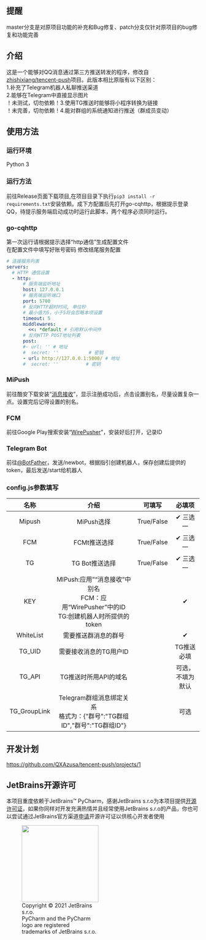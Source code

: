 ## 提醒
master分支是对原项目功能的补充和Bug修复、patch分支仅针对原项目的bug修复和功能完善
## 介绍
这是一个能够对QQ消息通过第三方推送转发的程序，修改自<a href="https://github.com/zhishixiang/tencent-push">zhishixiang/tencent-push</a>项目。此版本相比原版有以下区别：  
1.补充了Telegram机器人私聊推送渠道<br>
2.能够在Telegram中直接显示图片<br>
！未测试，切勿依赖！3.使用TG推送时能够将小程序转换为链接<br>
！未完善，切勿依赖！4.能对群组的系统通知进行推送（群成员变动）<br>
## 使用方法
### 运行环境
Python 3
### 运行方法
前往Release页面下载项目,在项目目录下执行`pip3 install -r requirements.txt`安装依赖。成下方配置后先打开go-cqhttp，根据提示登录QQ，待提示服务端启动成功时运行此脚本，两个程序必须同时运行。
### go-cqhttp
第一次运行请根据提示选择“http通信”生成配置文件<br>
在配置文件中填写好账号密码 修改结尾服务配置
```yaml
# 连接服务列表
servers:
  # HTTP 通信设置
  - http:
      # 服务端监听地址
      host: 127.0.0.1
      # 服务端监听端口
      port: 5700
      # 反向HTTP超时时间, 单位秒
      # 最小值为5，小于5将会忽略本项设置
      timeout: 5
      middlewares:
        <<: *default # 引用默认中间件
      # 反向HTTP POST地址列表
      post:
      #- url: '' # 地址
      #  secret: ''           # 密钥
      - url: http://127.0.0.1:5000/ # 地址
      #  secret: ''          # 密钥
```
### MiPush
前往酷安下载安装“<a href="https://www.coolapk.com/apk/top.tdtt.news">消息接收</a>”，显示注册成功后，点击设置别名，尽量设置复杂一点。设置完后记得设置的别名。
### FCM
前往Google Play搜索安装“<a href="https://play.google.com/store/apps/details?id=com.mrivan.wirepusher">WirePusher</a>”，安装好后打开，记录ID
### Telegram Bot
前往<a href="https://t.me/BotFather">@BotFather</a>，发送/newbot，根据指引创建机器人，保存创建后提供的token，最后发送/start给机器人
### config.js参数填写
|    名称     |                                  介绍                                   |    可填写     |   必填项    |
|:---------:|:---------------------------------------------------------------------:|:----------:|:--------:|
|  Mipush   |                               MiPush选择                                | True/False |   ✔ 三选一   |
|    FCM    |                               FCMt推送选择                                | True/False |    ✔ 三选一     |
|    TG     |                              TG Bot推送选择                               | True/False |    ✔ 三选一     |
|    KEY    | MIPush:应用”“消息接收”中别名<br/>FCM：应用“WirePusher”中的ID<br/>TG:创建机器人时所提供的token |         |    ✔     |
| WhiteList |                              需要推送群消息的群号                               |         |    ✔     |
|  TG_UID   |                             需要接收消息的TG用户ID                             |          |  TG推送必填  |
|  TG_API   |                             TG推送时所用API的域名                             |         | 可选，不填为默认 |
|     TG_GroupLink      |        Telegram群组消息绑定关系<br/>格式为：{"群号":"TG群组ID","群号":"TG群组ID"}         |            |     可选     |
## 开发计划
https://github.com/QXAzusa/tencent-push/projects/1
## JetBrains开源许可
本项目重度依赖于JetBrains™ PyCharm，感谢JetBrains s.r.o为本项目提供[开源许可证](https://www.jetbrains.com/community/opensource/#support)，如果你同样对开发充满热情并且经常使用JetBrains s.r.o的产品，你也可以尝试通过JetBrains官方渠道[申请](https://www.jetbrains.com/shop/eform/opensource)开源许可证以供核心开发者使用


<figure style="width: min-content">
    <img src="https://resources.jetbrains.com/storage/products/company/brand/logos/PyCharm_icon.png" width="200" height="200">
    <figcaption>Copyright © 2021 JetBrains s.r.o. </br>PyCharm and the PyCharm logo are registered trademarks of JetBrains s.r.o.</figcaption>
</figure>
